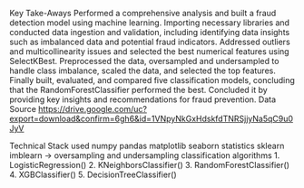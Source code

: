 Key Take-Aways
Performed a comprehensive analysis and built a fraud detection model using machine learning.
Importing necessary libraries and conducted data ingestion and validation, including identifying data insights such as imbalanced data and potential fraud indicators.
Addressed outliers and multicollinearity issues and selected the best numerical features using SelectKBest.
Preprocessed the data, oversampled and undersampled to handle class imbalance, scaled the data, and selected the top features.
Finally built, evaluated, and compared five classification models, concluding that the RandomForestClassifier performed the best.
Concluded it by providing key insights and recommendations for fraud prevention.
Data Source
https://drive.google.com/uc?export=download&confirm=6gh6&id=1VNpyNkGxHdskfdTNRSjjyNa5qC9u0JyV

Technical Stack used
numpy
pandas
matplotlib
seaborn
statistics
sklearn
imblearn -> oversampling and undersampling
classification algorithms 1. LogisticRegression() 2. KNeighborsClassifier() 3. RandomForestClassifier() 4. XGBClassifier() 5. DecisionTreeClassifier()
